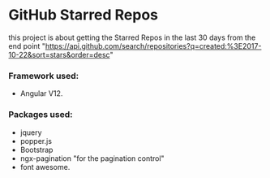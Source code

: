 
# GitHub Starred Repos

this project is about getting the Starred Repos in the last 30 days from the end point "https://api.github.com/search/repositories?q=created:%3E2017-10-22&sort=stars&order=desc"

### Framework used: 
- Angular V12.

### Packages used:
- jquery 
- popper.js 
- Bootstrap
- ngx-pagination "for the pagination control"
- font awesome.
